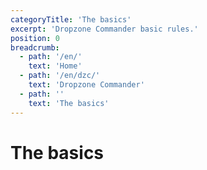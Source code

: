 ```yaml
---
categoryTitle: 'The basics'
excerpt: 'Dropzone Commander basic rules.'
position: 0
breadcrumb:
  - path: '/en/'
    text: 'Home'
  - path: '/en/dzc/'
    text: 'Dropzone Commander'
  - path: ''
    text: 'The basics'
---
```

# The basics

<script setup>
  import { pages } from '/pages.js'
  const slug = '/en/dzc/rules/'
  const filteredPages = pages.filter(page => page?.href.indexOf(slug) > -1 && page?.href.indexOf('index.html') < 0)
    .sort((a, b) => a.position - b.position)
</script>

<CategoryCardsContainer :pages="filteredPages" />
